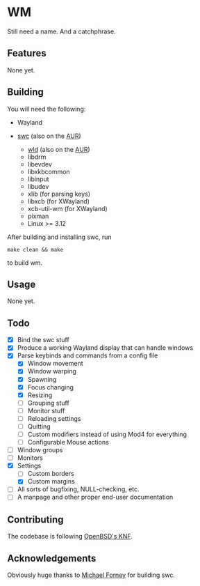 WM
==

Still need a name. And a catchphrase.

Features
--------

None yet.

Building
--------

You will need the following:

- Wayland
- [swc][0] (also on the [AUR][a0])
  - [wld][1] (also on the [AUR][a1])
  - libdrm
  - libevdev
  - libxkbcommon
  - libinput
  - libudev
  - xlib (for parsing keys)
  - libxcb (for XWayland)
  - xcb-util-wm (for XWayland)
  - pixman
  - Linux >= 3.12

  [0]: https://github.com/michaelforney/swc
  [1]: https://github.com/michaelforney/wld
  [a0]: https://aur.archlinux.org/packages/swc-git/
  [a1]: https://aur.archlinux.org/packages/wld-git/

After building and installing swc, run

```
make clean && make
```

to build wm.

Usage
-----

None yet.

Todo
----

- [x] Bind the swc stuff
- [x] Produce a working Wayland display that can handle windows
- [x] Parse keybinds and commands from a config file
  - [x] Window movement
  - [x] Window warping
  - [x] Spawning
  - [x] Focus changing
  - [x] Resizing
  - [ ] Grouping stuff
  - [ ] Monitor stuff
  - [ ] Reloading settings
  - [ ] Quitting
  - [ ] Custom modifiers instead of using Mod4 for everything
  - [ ] Configurable Mouse actions
- [ ] Window groups
- [ ] Monitors
- [x] Settings
  - [ ] Custom borders
  - [x] Custom margins
- [ ] All sorts of bugfixing, NULL-checking, etc.
- [ ] A manpage and other proper end-user documentation

Contributing
------------

The codebase is following [OpenBSD's KNF][obsd].

  [obsd]: http://www.openbsd.org/cgi-bin/man.cgi/OpenBSD-current/man9/style.9

Acknowledgements
----------------

Obviously huge thanks to [Michael Forney][mf] for building swc.

  [mf]: https://github.com/michaelforney

